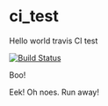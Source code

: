 # ci_test

Hello world travis CI test

[![Build Status](https://travis-ci.org/FlowCloud/ci_test.svg?branch=master)](https://travis-ci.org/FlowCloud/ci_test)

Boo!

Eek! Oh noes. Run away!

